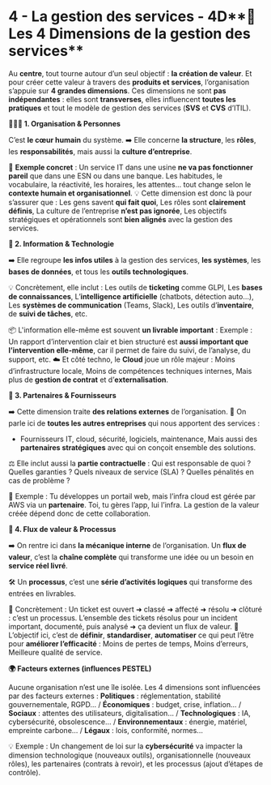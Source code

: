 # 4 - La gestion des services - 4D**🎯 Les 4 Dimensions de la gestion des services**

Au **centre**, tout tourne autour d’un seul objectif : **la création de valeur**. Et pour créer cette valeur à travers des **produits et services**, l’organisation s’appuie sur **4 grandes dimensions**. Ces dimensions ne sont **pas indépendantes** : elles sont **transverses**, elles influencent **toutes les pratiques** et tout le modèle de gestion des services (**SVS** et **CVS** d’ITIL).

**🧑‍🤝‍🧑 1. Organisation & Personnes**

C’est **le cœur humain** du système. ➡️ Elle concerne **la structure**, les **rôles**, les **responsabilités**, mais aussi la **culture d’entreprise**.

👀 **Exemple concret** : Un service IT dans une usine **ne va pas fonctionner pareil** que dans une ESN ou dans une banque. Les habitudes, le vocabulaire, la réactivité, les horaires, les attentes... tout change selon le **contexte humain et organisationnel**. 💡 Cette dimension est donc là pour s’assurer que : Les gens savent **qui fait quoi**, Les rôles sont **clairement définis**, La culture de l’entreprise **n’est pas ignorée**, Les objectifs stratégiques et opérationnels sont **bien alignés** avec la gestion des services.

**💾 2. Information & Technologie**

➡️ Elle regroupe **les infos utiles** à la gestion des services, **les systèmes**, les **bases de données**, et tous les **outils technologiques**.

💡 Concrètement, elle inclut : Les outils de **ticketing** comme GLPI, Les **bases de connaissances**, L’**intelligence artificielle** (chatbots, détection auto...), Les **systèmes de communication** (Teams, Slack), Les outils d’**inventaire**, de **suivi de tâches**, etc.

📦 L'information elle-même est souvent **un livrable important** : Exemple : Un rapport d’intervention clair et bien structuré est **aussi important que l’intervention elle-même**, car il permet de faire du suivi, de l’analyse, du support, etc. ☁️ Et côté techno, le **Cloud** joue un rôle majeur : Moins d’infrastructure locale, Moins de compétences techniques internes, Mais plus de **gestion de contrat** et d’**externalisation**.

**🤝 3. Partenaires & Fournisseurs**

➡️ Cette dimension traite **des relations externes** de l’organisation. 👥 On parle ici de **toutes les autres entreprises** qui nous apportent des services :

- Fournisseurs IT, cloud, sécurité, logiciels, maintenance, Mais aussi des **partenaires stratégiques** avec qui on conçoit ensemble des solutions.

⚖️ Elle inclut aussi la **partie contractuelle** : Qui est responsable de quoi ? Quelles garanties ? Quels niveaux de service (SLA) ? Quelles pénalités en cas de problème ?

🧠 Exemple : Tu développes un portail web, mais l’infra cloud est gérée par AWS via un **partenaire**. Toi, tu gères l’app, lui l’infra. La gestion de la valeur créée dépend donc de cette collaboration.

**🔁 4. Flux de valeur & Processus**

➡️ On rentre ici dans **la mécanique interne** de l’organisation. Un **flux de valeur**, c’est la **chaîne complète** qui transforme une idée ou un besoin en **service réel livré**.

🛠️ Un **processus**, c’est une **série d’activités logiques** qui transforme des entrées en livrables.

💬 Concrètement : Un ticket est ouvert ➜ classé ➜ affecté ➜ résolu ➜ clôturé : c’est un processus. L’ensemble des tickets résolus pour un incident important, documenté, puis analysé ➜ ça devient un flux de valeur. 🎯 L’objectif ici, c’est de **définir**, **standardiser**, **automatiser** ce qui peut l’être pour **améliorer l’efficacité** : Moins de pertes de temps, Moins d’erreurs, Meilleure qualité de service.

**🌍 Facteurs externes (influences PESTEL)**

Aucune organisation n’est une île isolée. Les 4 dimensions sont influencées par des facteurs externes : **Politiques** : réglementation, stabilité gouvernementale, RGPD… / **Économiques** : budget, crise, inflation… / **Sociaux** : attentes des utilisateurs, digitalisation… / **Technologiques** : IA, cybersécurité, obsolescence… / **Environnementaux** : énergie, matériel, empreinte carbone… / **Légaux** : lois, conformité, normes...

💡 Exemple : Un changement de loi sur la **cybersécurité** va impacter la dimension technologique (nouveaux outils), organisationnelle (nouveaux rôles), les partenaires (contrats à revoir), et les processus (ajout d’étapes de contrôle).
